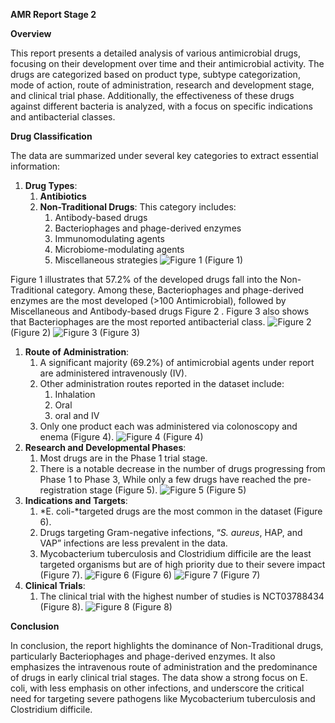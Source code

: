 ﻿**AMR Report Stage 2**

**Overview**

This report presents a detailed analysis of various antimicrobial drugs, focusing on their development over time and their antimicrobial activity. The drugs are categorized based on product type, subtype categorization, mode of action, route of administration, research and development stage, and clinical trial phase. Additionally, the effectiveness of these drugs against different bacteria is analyzed, with a focus on specific indications and antibacterial classes.

**Drug Classification**

The data are summarized under several key categories to extract essential information:

1. **Drug Types**:
   1. **Antibiotics**
   1. **Non-Traditional Drugs**: This category includes:
      1. Antibody-based drugs
      1. Bacteriophages and phage-derived enzymes
      1. Immunomodulating agents
      1. Microbiome-modulating agents
      1. Miscellaneous strategies
    ![Figure 1](https://github.com/Olaitan2413/HackBio-task2-/blob/main/Images/Drug%20types.jpg?raw=true)
   (Figure 1)
   
  Figure 1 illustrates that 57.2% of the developed drugs fall into the Non-Traditional category. Among these, Bacteriophages and phage-derived enzymes are the most developed (>100 Antimicrobial), followed by Miscellaneous and Antibody-based drugs Figure 2 . Figure 3 also shows that Bacteriophages are the most reported antibacterial class.
   ![Figure 2](https://github.com/Olaitan2413/HackBio-task2-/blob/main/Images/Freq.%20of%20Non%20traditional%20categories.jpg?raw=true)
   (Figure 2)
   ![Figure 3](https://github.com/Olaitan2413/HackBio-task2-/blob/main/Images/Antibacterial%20classes.jpg?raw=true)
   (Figure 3)
1. **Route of Administration**:
   1. A significant majority (69.2%) of antimicrobial agents under report are administered intravenously (IV).
   1. Other administration routes reported in the dataset include: 
      1. Inhalation
      1. Oral
      1. oral and IV
   1. Only one product each was administered via colonoscopy and enema  (Figure 4).
      ![Figure 4](https://github.com/Olaitan2413/HackBio-task2-/blob/main/Images/Route%20of%20Administration.jpg?raw=true)
      (Figure 4)
1. **Research and Developmental Phases**:
   1. Most drugs are in the Phase 1 trial stage.
   1. There is a notable decrease in the number of drugs progressing from Phase 1 to Phase 3, While only a few drugs have reached the pre-registration stage (Figure 5).
      ![Figure 5](https://github.com/Olaitan2413/HackBio-task2-/blob/main/Images/R&D%20level%20of%20drug%20test.jpg?raw=true)
      (Figure 5)
1. **Indications and Targets**:
   1. *E. coli-*targeted drugs are the most common in the dataset (Figure 6).
   1. Drugs targeting Gram-negative infections, “*S. aureus*, HAP, and VAP” infections are less prevalent in the data.
   1. Mycobacterium tuberculosis and Clostridium difficile are the least targeted organisms but are of high priority due to their severe impact (Figure 7).
      ![Figure 6](https://github.com/Olaitan2413/HackBio-task2-/blob/main/Images/Indication%20plot.jpg?raw=true)
      (Figure 6)
      ![Figure 7](https://github.com/Olaitan2413/HackBio-task2-/blob/main/Images/Effectivity%20of%20product%20based%20on%20pathogen.jpg?raw=true)
      (Figure 7)
1. **Clinical Trials**:
   1. The clinical trial with the highest number of studies is NCT03788434 (Figure 8).
      ![Figure 8](https://github.com/Olaitan2413/HackBio-task2-/blob/main/Images/Clinical_trials.jpg?raw=true)
      (Figure 8)

**Conclusion**

In conclusion, the report highlights the dominance of Non-Traditional drugs, particularly Bacteriophages and phage-derived enzymes. It also emphasizes the intravenous route of administration and the predominance of drugs in early clinical trial stages. The data show a strong focus on E. coli, with less emphasis on other infections, and underscore the critical need for targeting severe pathogens like Mycobacterium tuberculosis and Clostridium difficile.


